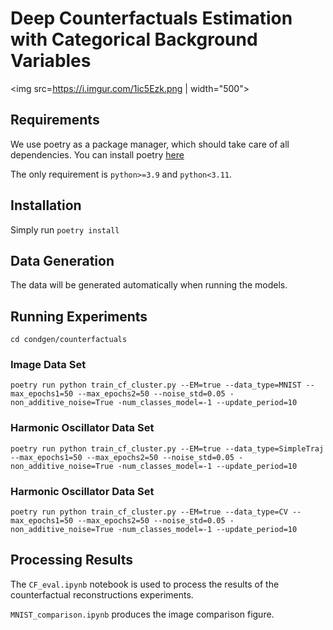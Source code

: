 # Deep Counterfactuals Estimation with Categorical Background Variables

<img src=https://i.imgur.com/1ic5Ezk.png | width="500">

## Requirements

We use poetry as a package manager, which should take care of all dependencies.  You can install poetry [here](https://python-poetry.org/) 

The only requirement is `python>=3.9` and `python<3.11`.

## Installation

Simply run `poetry install`

## Data Generation

The data will be generated automatically when running the models.

## Running Experiments

`cd condgen/counterfactuals`

### Image Data Set

`poetry run python train_cf_cluster.py --EM=true --data_type=MNIST --max_epochs1=50 --max_epochs2=50 --noise_std=0.05 -non_additive_noise=True -num_classes_model=-1 --update_period=10`


### Harmonic Oscillator Data Set

`poetry run python train_cf_cluster.py --EM=true --data_type=SimpleTraj --max_epochs1=50 --max_epochs2=50 --noise_std=0.05 -non_additive_noise=True -num_classes_model=-1 --update_period=10`

### Harmonic Oscillator Data Set

`poetry run python train_cf_cluster.py --EM=true --data_type=CV --max_epochs1=50 --max_epochs2=50 --noise_std=0.05 -non_additive_noise=True -num_classes_model=-1 --update_period=10`

## Processing Results

The `CF_eval.ipynb` notebook is used to process the results of the counterfactual reconstructions experiments.

`MNIST_comparison.ipynb` produces the image comparison figure.




